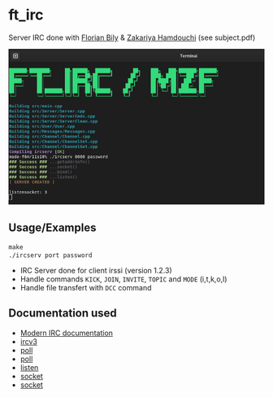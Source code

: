 
# ft_irc

Server IRC done with [Florian Bily](https://github.com/fbily42) & [Zakariya Hamdouchi](https://github.com/Zheylkoss) (see subject.pdf)


![irc](./image/irc.png)


## Usage/Examples

```
make
./ircserv port password
```
- IRC Server done for client irssi (version 1.2.3)
- Handle commands `KICK`, `JOIN`, `INVITE`, `TOPIC` and `MODE` (i,t,k,o,l)
- Handle file transfert with `DCC` command

## Documentation used

- [Modern IRC documentation](https://modern.ircdocs.horse)
- [ircv3](https://ircv3.net/specs/extensions/capability-negotiation.html)
- [poll](https://man7.org/linux/man-pages/man2/poll.2.html)
- [poll](https://www.ibm.com/docs/en/i/7.1?topic=designs-using-poll-instead-select)
- [listen](http://manpagesfr.free.fr/man/man2/listen.2.html)
- [socket](https://www.geeksforgeeks.org/socket-programming-cc/)
- [socket](https://www.bogotobogo.com/cplusplus/sockets_server_client.php)
